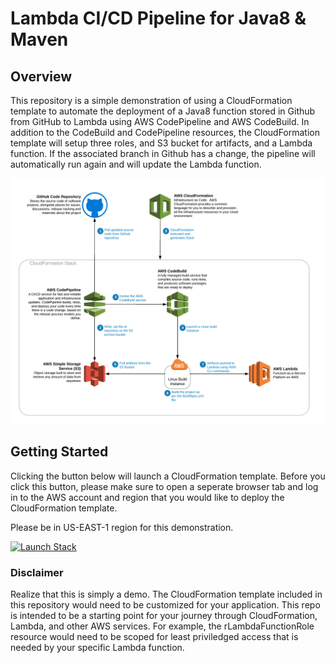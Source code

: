 # Lambda CI/CD Pipeline for Java8 & Maven

## Overview

This repository is a simple demonstration of using a CloudFormation template to automate
the deployment of a Java8 function stored in Github from GitHub to Lambda using
AWS CodePipeline and AWS CodeBuild.  In addition to the CodeBuild and CodePipeline 
resources, the CloudFormation template will setup three roles, and S3 bucket for 
artifacts, and a Lambda function.  If the associated branch in Github has a change,
the pipeline will automatically run again and will update the Lambda function.

![alt text](./Workshop-Lambda-CICD.png "Diagram")

## Getting Started
Clicking the button below will launch a CloudFormation template.  Before you click 
this button, please make sure to open a seperate browser tab and log in to the 
AWS account and region that you would like to deploy the CloudFormation template.

Please be in US-EAST-1 region for this demonstration.

[![Launch Stack](https://s3.amazonaws.com/cloudformation-examples/cloudformation-launch-stack.png)](https://console.aws.amazon.com/cloudformation/home?region=us-east-1#/stacks/new?templateURL=https://s3.amazonaws.com/mehs-lambda-deploy-east/lambda-java-maven-cfn.yml)

### Disclaimer
Realize that this is simply a demo.  The CloudFormation template included in this
repository would need to be customized for your application.  This repo is intended
to be a starting point for your journey through CloudFormation, Lambda, and
other AWS services.  For example, the rLambdaFunctionRole resource would need to 
be scoped for least priviledged access that is needed by your specific Lambda function.